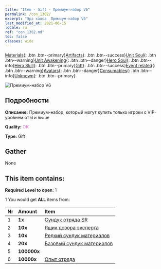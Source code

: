 ```yaml
---
title: "Item - Gift - Премиум-набор V6"
permalink: /con_1302/
excerpt: "Эра хаоса  Премиум-набор V6"
last_modified_at: 2021-06-15
locale: ru
ref: "con_1302.md"
toc: false
classes: wide
---
```

 [Materials](/ItemsRU/){: .btn .btn--primary}[Artifacts](/ItemsRU/Artifacts/){: .btn .btn--success}[Unit Soul](/ItemsRU/UnitSoul/){: .btn .btn--warning}[Unit Awakening](/ItemsRU/UnitAwakening/){: .btn .btn--danger}[Hero Soul](/ItemsRU/HeroSoul/){: .btn .btn--info}[Hero Skill](/ItemsRU/HeroSkill/){: .btn .btn--primary}[Gift](/ItemsRU/Gift/){: .btn .btn--success}[Event related](/ItemsRU/Events/){: .btn .btn--warning}[Avatars](/ItemsRU/Avatars/){: .btn .btn--danger}[Consumables](/ItemsRU/Consumables/){: .btn .btn--info}[Unknown](/ItemsRU/Unknown/){: .btn .btn--primary}

 ![Премиум-набор V6](/images/t/i_905006.png)

## Подробности
 **Описание:** Премиум-набор, который могут купить только игроки с VIP-уровнем от 6 и выше

 **Quality:** <span style="color: #DA70D6">OK</span>

 **Type:** Gift

## Gather

  None

## This item contains:

 **Required Level to open:** 1

 1 You would get **ALL** items  from:

  | Nr | Amount |     Item    |
  |:---|:-------|:------------|
  | 1 |  **1x** | [Сундук отряда SR](/ItemsRU/con_1319/) |  | 
  | 2 |  **10x** | [Ящик дозора эксперта](/ItemsRU/con_776/) |  | 
  | 3 |  **10x** | [Редкий сундук материалов](/ItemsRU/con_757/) |  | 
  | 4 |  **20x** | [Базовый сундук материалов](/ItemsRU/con_756/) |  | 
  | 5 |  **100000x** | <i class="fas fa-coins"/> |  | 
  | 6 |  **10000x** | [Опыт отряда](/ItemsRU/con_902/) |  | 
